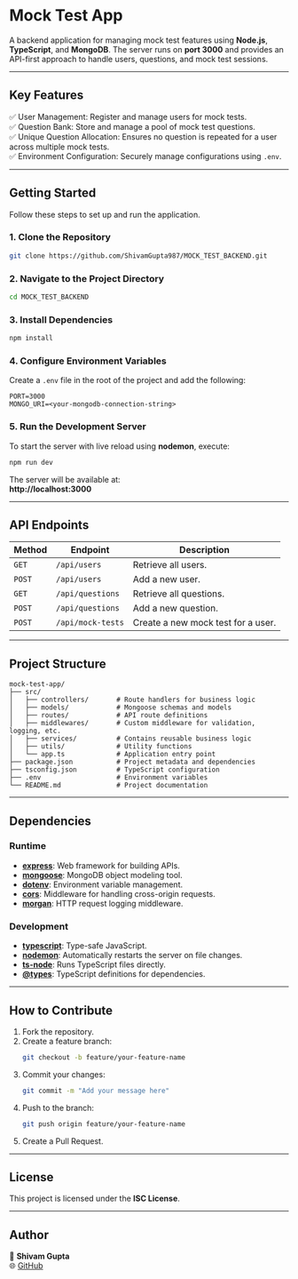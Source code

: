 
# **Mock Test App**  
A backend application for managing mock test features using **Node.js**, **TypeScript**, and **MongoDB**. The server runs on **port 3000** and provides an API-first approach to handle users, questions, and mock test sessions.

---

## **Key Features**  

✅ User Management: Register and manage users for mock tests.  
✅ Question Bank: Store and manage a pool of mock test questions.  
✅ Unique Question Allocation: Ensures no question is repeated for a user across multiple mock tests.  
✅ Environment Configuration: Securely manage configurations using `.env`.  

---

## **Getting Started**  

Follow these steps to set up and run the application.

### **1. Clone the Repository**
```bash
git clone https://github.com/ShivamGupta987/MOCK_TEST_BACKEND.git
```

### **2. Navigate to the Project Directory**
```bash
cd MOCK_TEST_BACKEND
```

### **3. Install Dependencies**
```bash
npm install
```

### **4. Configure Environment Variables**
Create a `.env` file in the root of the project and add the following:
```env
PORT=3000
MONGO_URI=<your-mongodb-connection-string>
```

### **5. Run the Development Server**
To start the server with live reload using **nodemon**, execute:
```bash
npm run dev
```

The server will be available at:  
**http://localhost:3000**

---

## **API Endpoints**

| **Method** | **Endpoint**           | **Description**                     |
|------------|------------------------|-------------------------------------|
| `GET`      | `/api/users`           | Retrieve all users.                 |
| `POST`     | `/api/users`           | Add a new user.                     |
| `GET`      | `/api/questions`       | Retrieve all questions.             |
| `POST`     | `/api/questions`       | Add a new question.                 |
| `POST`     | `/api/mock-tests`      | Create a new mock test for a user.  |

---

## **Project Structure**

```
mock-test-app/
├── src/
│   ├── controllers/       # Route handlers for business logic
│   ├── models/            # Mongoose schemas and models
│   ├── routes/            # API route definitions
│   ├── middlewares/       # Custom middleware for validation, logging, etc.
│   ├── services/          # Contains reusable business logic
│   ├── utils/             # Utility functions
│   └── app.ts             # Application entry point
├── package.json           # Project metadata and dependencies
├── tsconfig.json          # TypeScript configuration
├── .env                   # Environment variables
└── README.md              # Project documentation
```

---

## **Dependencies**

### **Runtime**
- **[express](https://www.npmjs.com/package/express)**: Web framework for building APIs.
- **[mongoose](https://mongoosejs.com/)**: MongoDB object modeling tool.
- **[dotenv](https://www.npmjs.com/package/dotenv)**: Environment variable management.
- **[cors](https://www.npmjs.com/package/cors)**: Middleware for handling cross-origin requests.
- **[morgan](https://www.npmjs.com/package/morgan)**: HTTP request logging middleware.

### **Development**
- **[typescript](https://www.typescriptlang.org/)**: Type-safe JavaScript.
- **[nodemon](https://www.npmjs.com/package/nodemon)**: Automatically restarts the server on file changes.
- **[ts-node](https://www.npmjs.com/package/ts-node)**: Runs TypeScript files directly.
- **[@types](https://www.npmjs.com/package/@types/)**: TypeScript definitions for dependencies.

---

## **How to Contribute**

1. Fork the repository.
2. Create a feature branch:
   ```bash
   git checkout -b feature/your-feature-name
   ```
3. Commit your changes:
   ```bash
   git commit -m "Add your message here"
   ```
4. Push to the branch:
   ```bash
   git push origin feature/your-feature-name
   ```
5. Create a Pull Request.

---

## **License**

This project is licensed under the **ISC License**.

---

## **Author**

👤 **Shivam Gupta**  
🌐 [GitHub](https://github.com/ShivamGupta987)
